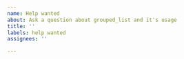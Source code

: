 ```yaml
---
name: Help wanted
about: Ask a question about grouped_list and it's usage
title: ''
labels: help wanted
assignees: ''

---
```



